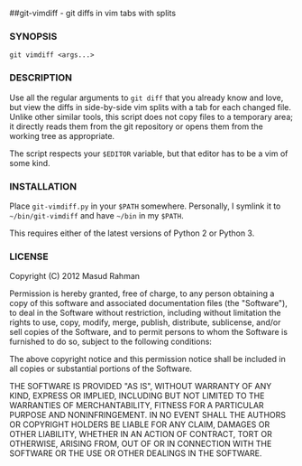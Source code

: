 ##git-vimdiff - git diffs in vim tabs with splits

### SYNOPSIS

`git vimdiff <args...>`

### DESCRIPTION

Use all the regular arguments to `git diff` that you already know and love, but
view the diffs in side-by-side vim splits with a tab for each changed file.
Unlike other similar tools, this script does not copy files to a temporary
area; it directly reads them from the git repository or opens them from the
working tree as appropriate.

The script respects your `$EDITOR` variable, but that editor has to be a vim of
some kind.

### INSTALLATION

Place `git-vimdiff.py` in your `$PATH` somewhere. Personally, I symlink it to
`~/bin/git-vimdiff` and have `~/bin` in my `$PATH`.

This requires either of the latest versions of Python 2 or Python 3.

### LICENSE

Copyright (C) 2012 Masud Rahman

Permission is hereby granted, free of charge, to any person obtaining a copy of
this software and associated documentation files (the "Software"), to deal in
the Software without restriction, including without limitation the rights to
use, copy, modify, merge, publish, distribute, sublicense, and/or sell copies
of the Software, and to permit persons to whom the Software is furnished to do
so, subject to the following conditions:

The above copyright notice and this permission notice shall be included in all
copies or substantial portions of the Software.

THE SOFTWARE IS PROVIDED "AS IS", WITHOUT WARRANTY OF ANY KIND, EXPRESS OR
IMPLIED, INCLUDING BUT NOT LIMITED TO THE WARRANTIES OF MERCHANTABILITY,
FITNESS FOR A PARTICULAR PURPOSE AND NONINFRINGEMENT. IN NO EVENT SHALL THE
AUTHORS OR COPYRIGHT HOLDERS BE LIABLE FOR ANY CLAIM, DAMAGES OR OTHER
LIABILITY, WHETHER IN AN ACTION OF CONTRACT, TORT OR OTHERWISE, ARISING FROM,
OUT OF OR IN CONNECTION WITH THE SOFTWARE OR THE USE OR OTHER DEALINGS IN THE
SOFTWARE.

